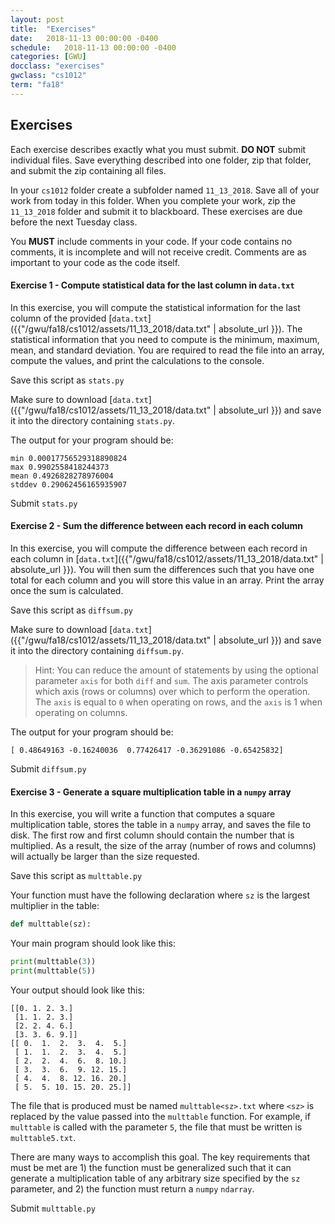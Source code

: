 ```yaml
---
layout: post
title:  "Exercises"
date:   2018-11-13 00:00:00 -0400
schedule:   2018-11-13 00:00:00 -0400
categories: [GWU]
docclass: "exercises"
gwclass: "cs1012"
term: "fa18"
---
```

<head>
  <link href="/css/syntax.css" rel="stylesheet">
</head>

## Exercises
Each exercise describes exactly what you must submit.  **DO NOT** submit individual files.  Save everything described into one folder, zip that folder, and submit the zip containing all files.

In your ```cs1012``` folder create a subfolder named ```11_13_2018```.  Save all of your work from today in this folder.  When you complete your work, zip the ```11_13_2018``` folder and submit it to blackboard.  These exercises are due before the next Tuesday class.

You **MUST** include comments in your code.  If your code contains no comments, it is incomplete and will not receive credit.  Comments are as important to your code as the code itself.


#### Exercise 1 - Compute statistical data for the last column in ```data.txt```

In this exercise, you will compute the statistical information for the last column of the provided [```data.txt```]({{"/gwu/fa18/cs1012/assets/11_13_2018/data.txt" | absolute_url }}).  The statistical information that you need to compute is the minimum, maximum, mean, and standard deviation.  You are required to read the file into an array, compute the values, and print the calculations to the console.

Save this script as ```stats.py```

Make sure to download [```data.txt```]({{"/gwu/fa18/cs1012/assets/11_13_2018/data.txt" | absolute_url }}) and save it into the directory containing ```stats.py```.

The output for your program should be:
```
min 0.00017756529318890824
max 0.9902558418244373
mean 0.4926828278976004
stddev 0.29062456165935907
```

Submit ```stats.py```

#### Exercise 2 - Sum the difference between each record in each column
In this exercise, you will compute the difference between each record in each column in [```data.txt```]({{"/gwu/fa18/cs1012/assets/11_13_2018/data.txt" | absolute_url }}).  You will then sum the differences such that you have one total for each column and you will store this value in an array.  Print the array once the sum is calculated.

Save this script as ```diffsum.py```

Make sure to download [```data.txt```]({{"/gwu/fa18/cs1012/assets/11_13_2018/data.txt" | absolute_url }}) and save it into the directory containing ```diffsum.py```.

> Hint: You can reduce the amount of statements by using the optional parameter ```axis``` for both ```diff``` and ```sum```.  The axis parameter controls which axis (rows or columns) over which to perform the operation.  The ```axis``` is equal to ```0``` when operating on rows, and the ```axis``` is 1 when operating on columns.

The output for your program should be:
```
[ 0.48649163 -0.16240036  0.77426417 -0.36291086 -0.65425832]
```

Submit ```diffsum.py```

#### Exercise 3 - Generate a square multiplication table in a ```numpy``` array
In this exercise, you will write a function that computes a square multiplication table, stores the table in a ```numpy``` array, and saves the file to disk.  The first row and first column should contain the number that is multiplied.  As a result, the size of the array (number of rows and columns) will actually be larger than the size requested.

Save this script as ```multtable.py```

Your function must have the following declaration where ```sz``` is the largest multiplier in the table:
```python
def multtable(sz):
```
Your main program should look like this:
```Python
print(multtable(3))
print(multtable(5))
```
Your output should look like this:
```
[[0. 1. 2. 3.]
 [1. 1. 2. 3.]
 [2. 2. 4. 6.]
 [3. 3. 6. 9.]]
[[ 0.  1.  2.  3.  4.  5.]
 [ 1.  1.  2.  3.  4.  5.]
 [ 2.  2.  4.  6.  8. 10.]
 [ 3.  3.  6.  9. 12. 15.]
 [ 4.  4.  8. 12. 16. 20.]
 [ 5.  5. 10. 15. 20. 25.]]
 ```

The file that is produced must be named ```multtable<sz>.txt``` where ```<sz>``` is replaced by the value passed into the ```multtable``` function.  For example, if ```multtable``` is called with the parameter ```5```, the file that must be written is ```multtable5.txt```.

There are many ways to accomplish this goal.  The key requirements that must be met are 1) the function must be generalized such that it can generate a multiplication table of any arbitrary size specified by the ```sz``` parameter, and 2) the function must return a ```numpy``` ```ndarray```.

Submit ```multtable.py```
